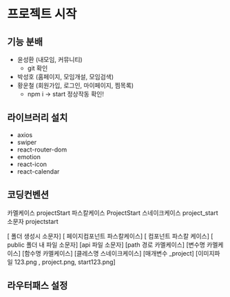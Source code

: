 # 프로젝트 시작

## 기능 분배

- 윤성환 (내모임, 커뮤니티)
  - git 확인
- 박성호 (홈페이지, 모임개설, 모임검색)
- 황운철 (회원가입, 로그인, 마이페이지, 찜목록)
  - npm i -> start 정상작동 확인!

## 라이브러리 설치

- axios
- swiper
- react-router-dom
- emotion
- react-icon
- react-calendar

## 코딩컨벤션

카멜케이스 projectStart
파스칼케이스 ProjectStart
스네이크케이스 project_start
소문자 projectstart

[ 폴더 생성시 소문자]
[ 페이지컴포넌트 파스칼케이스]
[ 컴포넌트 파스칼 케이스]
[ public 폴더 내 파일 소문자]
[api 파일 소문자]
[path 경로 카멜케이스]
[변수명 카멜케이스]
[함수명 카멜케이스]
[클레스명 스네이크케이스]
[매개변수 _project]
[이미지파일 123.png , project.png, start123.png]

## 라우터패스 설정
